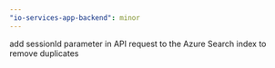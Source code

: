 ```yaml
---
"io-services-app-backend": minor
---
```


add sessionId parameter in API request to the Azure Search index to remove duplicates
